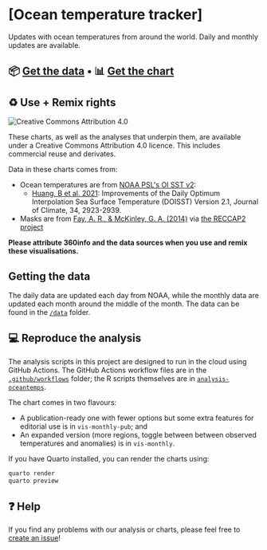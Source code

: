 # [Ocean temperature tracker]

Updates with ocean temperatures from around the world. Daily and monthly updates are available. 

## 📦 [Get the data](data) • 📊 [Get the chart](https://aug2023.360info-tracker-ocean-temperatures.pages.dev/vis-monthly-pub)

## ♻️ Use + Remix rights

![[Creative Commons Attribution 4.0](https://creativecommons.org/licenses/by/4.0)](https://mirrors.creativecommons.org/presskit/buttons/80x15/png/by.png)

These charts, as well as the analyses that underpin them, are available under a Creative Commons Attribution 4.0 licence. This includes commercial reuse and derivates.

<!-- Do any of the data sources fall under a different licence? If so, describe the licence and which parts of the data fall under it here! if most of it does, change the above and replace LICENCE.md too -->

Data in these charts comes from:

* Ocean temperatures are from [NOAA PSL's OI SST v2](https://psl.noaa.gov/data/gridded/data.noaa.oisst.v2.highres.html):
  - [Huang, B et al. 2021](https://doi.org/10.1175/JCLI-D-20-0166.1): Improvements of the Daily Optimum Interpolation Sea Surface Temperature (DOISST) Version 2.1, Journal of Climate, 34, 2923-2939.
* Masks are from [Fay, A. R., & McKinley, G. A. (2014)](https://doi.org/10.5194/essd-6-273-2014) via [the RECCAP2 project](https://github.com/RECCAP2-ocean/R2-shared-resources/)

**Please attribute 360info and the data sources when you use and remix these visualisations.**

## Getting the data

The daily data are updated each day from NOAA, while the monthly data are updated each month around the middle of the month. The data can be found in the [`/data`](data) folder.

## 💻 Reproduce the analysis

The analysis scripts in this project are designed to run in the cloud using GitHub Actions. The GitHub Actions workflow files are in the [`.github/workflows`](.github/workflows) folder; the R scripts themselves are in [`analysis-oceantemps`](analysis-oceantemps).

The chart comes in two flavours:

* A publication-ready one with fewer options but some extra features for editorial use is in `vis-monthly-pub`; and
* An expanded version (more regions, toggle between between observed temperatures and anomalies) is in `vis-monthly`.

If you have Quarto installed, you can render the charts using:

```bash
quarto render
quarto preview
```

## ❓ Help

If you find any problems with our analysis or charts, please feel free to [create an issue](https://github.com/360-info/tracker-ocean-temperatures/issues/new)!
